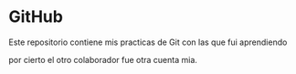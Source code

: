 # GitHub

Este repositorio contiene mis practicas de Git con las que fui
aprendiendo

por cierto el otro colaborador fue otra cuenta mia.
